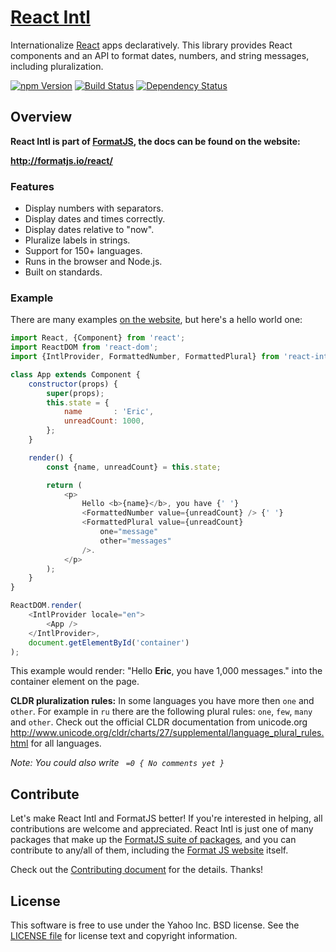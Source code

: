 [React Intl][]
==============

Internationalize [React][] apps declaratively. This library provides React components and an API to format dates, numbers, and string messages, including pluralization.

[![npm Version][npm-badge]][npm]
[![Build Status][travis-badge]][travis]
[![Dependency Status][david-badge]][david]

Overview
--------

**React Intl is part of [FormatJS][], the docs can be found on the website:**

**<http://formatjs.io/react/>**

### Features

- Display numbers with separators.
- Display dates and times correctly.
- Display dates relative to "now".
- Pluralize labels in strings.
- Support for 150+ languages.
- Runs in the browser and Node.js.
- Built on standards.

### Example

There are many examples [on the website][React Intl], but here's a hello world one:

```js
import React, {Component} from 'react';
import ReactDOM from 'react-dom';
import {IntlProvider, FormattedNumber, FormattedPlural} from 'react-intl';

class App extends Component {
    constructor(props) {
        super(props);
        this.state = {
            name       : 'Eric',
            unreadCount: 1000,
        };
    }

    render() {
        const {name, unreadCount} = this.state;

        return (
            <p>
                Hello <b>{name}</b>, you have {' '}
                <FormattedNumber value={unreadCount} /> {' '}
                <FormattedPlural value={unreadCount}
                    one="message"
                    other="messages"
                />.
            </p>
        );
    }
}

ReactDOM.render(
    <IntlProvider locale="en">
        <App />
    </IntlProvider>,
    document.getElementById('container')
);

```

This example would render: "Hello **Eric**, you have 1,000 messages." into the container element on the page.

**CLDR pluralization rules:** In some languages you have more then `one` and `other`. For example in `ru` there are the following plural rules: `one`, `few`, `many` and `other`.
Check out the official CLDR documentation from unicode.org http://www.unicode.org/cldr/charts/27/supplemental/language_plural_rules.html for all languages.

_Note:  You could also write ` =0 { No comments yet }`_

Contribute
---------

Let's make React Intl and FormatJS better! If you're interested in helping, all contributions are welcome and appreciated. React Intl is just one of many packages that make up the [FormatJS suite of packages][FormatJS GitHub], and you can contribute to any/all of them, including the [Format JS website][FormatJS] itself.

Check out the [Contributing document][CONTRIBUTING] for the details. Thanks!


License
-------

This software is free to use under the Yahoo Inc. BSD license.
See the [LICENSE file][] for license text and copyright information.


[React Intl]: http://formatjs.io/react/
[npm]: https://www.npmjs.org/package/react-intl
[npm-badge]: https://img.shields.io/npm/v/react-intl.svg?style=flat-square
[david]: https://david-dm.org/yahoo/react-intl
[david-badge]: https://img.shields.io/david/yahoo/react-intl.svg?style=flat-square
[travis]: https://travis-ci.org/yahoo/react-intl
[travis-badge]: https://img.shields.io/travis/yahoo/react-intl/master.svg?style=flat-square
[React]: http://facebook.github.io/react/
[FormatJS]: http://formatjs.io/
[FormatJS GitHub]: http://formatjs.io/github/
[ICU Message syntax]: http://formatjs.io/guide/#messageformat-syntax
[CONTRIBUTING]: https://github.com/yahoo/react-intl/blob/master/CONTRIBUTING.md
[LICENSE file]: https://github.com/yahoo/react-intl/blob/master/LICENSE.md
